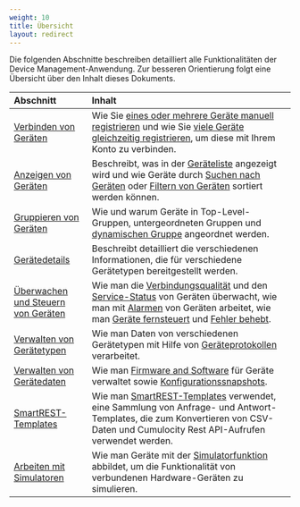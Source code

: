 ```yaml
---
weight: 10
title: Übersicht
layout: redirect
---
```



Die folgenden Abschnitte beschreiben detailliert alle Funktionalitäten der Device Management-Anwendung. Zur besseren Orientierung folgt eine Übersicht über den Inhalt dieses Dokuments.

|Abschnitt|Inhalt|
|:---|:---|
|[Verbinden von Geräten](#connecting-devices)|Wie Sie [eines oder mehrere Geräte manuell registrieren](#device-registration-manually) und wie Sie [viele Geräte gleichzeitig registrieren](#creds-upload), um diese mit Ihrem Konto zu verbinden.
|[Anzeigen von Geräten](#viewing-devices)|Beschreibt, was in der [Geräteliste](#viewing-devices) angezeigt wird und wie Geräte durch [Suchen nach Geräten](#searching-devices) oder [Filtern von Geräten](#filtering-devices) sortiert werden können.
|[Gruppieren von Geräten](#grouping-devices)|Wie und warum Geräte in Top-Level-Gruppen, untergeordneten Gruppen und [dynamischen Gruppe](#smart-groups) angeordnet werden.
|[Gerätedetails](#device-details)|Beschreibt detailliert die verschiedenen Informationen, die für verschiedene Gerätetypen bereitgestellt werden.
|[Überwachen und Steuern von Geräten](#monitoring-and-controlling-devices)|Wie man die [Verbindungsqualität](#connection-monitoring) und den [Service-Status](#monitoring-services) von Geräten überwacht, wie man mit [Alarmen](#alarm-monitoring) von Geräten arbeitet, wie man [Geräte fernsteuert](#operation-monitoring) und [Fehler behebt](#events-all).
|[Verwalten von Gerätetypen](#managing-device-types)|Wie man Daten von verschiedenen Gerätetypen mit Hilfe von [Geräteprotokollen](#managing-device-types) verarbeitet. 
|[Verwalten von Gerätedaten](#managing-device-data)|Wie man [Firmware and Software](#software-repo) für Geräte verwaltet sowie [Konfigurationssnapshots](#configuration-repository). 
|[SmartREST-Templates](#smartrest-templates)|Wie man [SmartREST-Templates](#smartrest-templates) verwendet, eine Sammlung von Anfrage- und Antwort-Templates, die zum Konvertieren von CSV-Daten und Cumulocity Rest API-Aufrufen verwendet werden.
|[Arbeiten mit Simulatoren](#simulator)|Wie man Geräte mit der [Simulatorfunktion](#simulator) abbildet, um die Funktionalität von verbundenen Hardware-Geräten zu simulieren.


